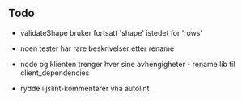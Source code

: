 Todo
----
* validateShape bruker fortsatt 'shape' istedet for 'rows'

* noen tester har rare beskrivelser etter rename

* node og klienten trenger hver sine avhengigheter - rename lib til client_dependencies

* rydde i jslint-kommentarer vha autolint
